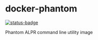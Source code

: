 # docker-phantom
[![status-badge](https://build02.sotolar.net/api/badges/17/status.svg)](https://build02.sotolar.net/repos/17)

Phantom ALPR command line utility image

